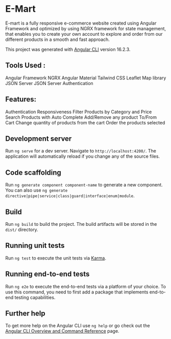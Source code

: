 # E-Mart

E-mart is a fully responsive e-commerce website created using Angular Framework and optimized by using NGRX framework for state management, that enables you to create your own account to explore and order from our different products in a smooth and fast approach.

This project was generated with [Angular CLI](https://github.com/angular/angular-cli) version 16.2.3.

## Tools Used :
Angular Framework
NGRX
Angular Material
Tailwind CSS
Leaflet Map library
JSON Server
JSON Server Authentication

## Features:
Authentication
Responsiveness
Filter Products by Category and Price
Search Products with Auto Complete
Add/Remove any product To/From Cart
Change quantity of products from the cart
Order the products selected

## Development server

Run `ng serve` for a dev server. Navigate to `http://localhost:4200/`. The application will automatically reload if you change any of the source files.

## Code scaffolding

Run `ng generate component component-name` to generate a new component. You can also use `ng generate directive|pipe|service|class|guard|interface|enum|module`.

## Build

Run `ng build` to build the project. The build artifacts will be stored in the `dist/` directory.

## Running unit tests

Run `ng test` to execute the unit tests via [Karma](https://karma-runner.github.io).

## Running end-to-end tests

Run `ng e2e` to execute the end-to-end tests via a platform of your choice. To use this command, you need to first add a package that implements end-to-end testing capabilities.

## Further help

To get more help on the Angular CLI use `ng help` or go check out the [Angular CLI Overview and Command Reference](https://angular.io/cli) page.
